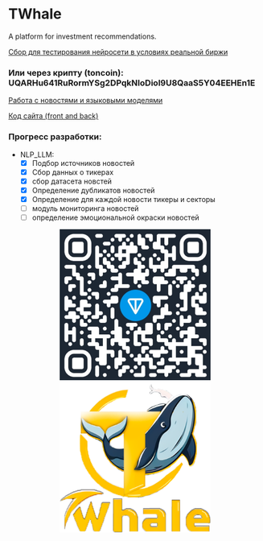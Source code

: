 # TWhale

A platform for investment recommendations.

[Сбор для тестирования нейросети в условиях реальной биржи](https://www.tinkoff.ru/cf/4I7TnmPpO2e)

<h3>Или через крипту (toncoin): UQARHu641RuRormYSg2DPqkNIoDiol9U8QaaS5Y04EEHEn1E</h3>

[Работа с новостями и языковыми моделями](https://github.com/bratik1744/TWhale/tree/dev-NLP_LLM)

[Код сайта (front and back)](https://github.com/bratik1744/TWhale/tree/dev-web)
### Прогресс разработки: ###
* NLP_LLM:
  - [x] Подбор источников новостей
  - [x] Сбор данных о тикерах
  - [x] сбор датасета новстей
  - [x] Определение дубликатов новостей
  - [x] Определение для каждой новости тикеры и секторы
  - [ ] модуль мониторинга новостей
  - [ ] определение эмоциональной окраски новостей

<p align="center">
  <img height="300" width="300" src="https://github.com/bratik1744/TWhale/blob/main/additional_files/ton.jpg" />
  <img height="300" width="300" src="https://github.com/bratik1744/TWhale/blob/main/additional_files/logo_new.png" />
</p>



